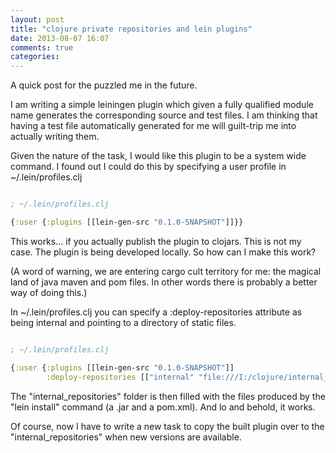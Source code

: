 ```yaml
---
layout: post
title: "clojure private repositories and lein plugins"
date: 2013-08-07 16:07
comments: true
categories: 
---
```


A quick post for the puzzled me in the future. 

I am writing a simple leiningen plugin which given a fully qualified module name generates the corresponding source and test files. I am thinking that having a test file automatically generated for me will guilt-trip me into actually writing them. 

Given the nature of the task, I would like this plugin to be a system wide command. I found out I could do this by specifying a user profile in ~/.lein/profiles.clj

``` clojure

; ~/.lein/profiles.clj

{:user {:plugins [[lein-gen-src "0.1.0-SNAPSHOT"]]}}

```

This works... if you actually publish the plugin to clojars. This is not my case. The plugin is being developed locally. So how can I make this work?

(A word of warning, we are entering cargo cult territory for me: the magical land of java maven and pom files. In other words there is probably a better way of doing this.)

In ~/.lein/profiles.clj you can specify a :deploy-repositories attribute as being internal and pointing to a directory of static files. 


``` clojure

; ~/.lein/profiles.clj

{:user {:plugins [[lein-gen-src "0.1.0-SNAPSHOT"]]
	    :deploy-repositories [["internal" "file:///I:/clojure/internal_repositories"]]}}
```

The "internal_repositories" folder is then filled with the files produced by the "lein install" command (a .jar and a pom.xml). And lo and behold, it works. 

Of course, now I have to write a new task to copy the built plugin over to the "internal_repositories" when new versions are available.
